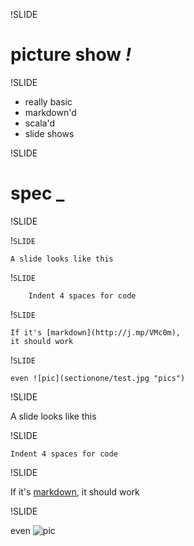 !SLIDE

# picture show *!*

!SLIDE

 * really basic
 * markdown'd
 * scala'd
 * slide shows

!SLIDE

# spec _

!SLIDE

&excl;`SLIDE`


    A slide looks like this

&excl;`SLIDE`

        Indent 4 spaces for code

&excl;`SLIDE`

    If it's [markdown](http://j.mp/VMc0m),
    it should work

&excl;`SLIDE`

    even ![pic](sectionone/test.jpg "pics")

!SLIDE

A slide looks like this

!SLIDE

    Indent 4 spaces for code
!SLIDE

If it's [markdown](http://j.mp/VMc0m), it should work

!SLIDE

even ![pic](sectionone/test.jpg "pics")


